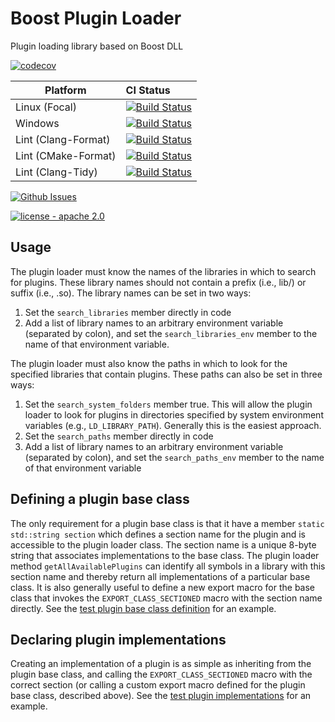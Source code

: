 # Boost Plugin Loader
Plugin loading library based on Boost DLL

[![codecov](https://codecov.io/gh/tesseract-robotics/boost_plugin_loader/branch/main/graph/badge.svg?token=rTx5ziwNlg)](https://codecov.io/gh/tesseract-robotics/boost_plugin_loader)

Platform             | CI Status
---------------------|:---------
Linux (Focal)        | [![Build Status](https://github.com/tesseract-robotics/boost_plugin_loader/actions/workflows/ubuntu_focal.yml/badge.svg)](https://github.com/tesseract-robotics/boost_plugin_loader/actions/workflows/ubuntu_focal.yml)
Windows              | [![Build Status](https://github.com/tesseract-robotics/boost_plugin_loader/actions/workflows/windows_2019.yml/badge.svg)](https://github.com/tesseract-robotics/boost_plugin_loader/actions/workflows/windows_2019.yml)
Lint  (Clang-Format) | [![Build Status](https://github.com/tesseract-robotics/boost_plugin_loader/actions/workflows/clang_format.yml/badge.svg)](https://github.com/tesseract-robotics/boost_plugin_loader/actions/workflows/clang_format.yml)
Lint  (CMake-Format) | [![Build Status](https://github.com/tesseract-robotics/boost_plugin_loader/actions/workflows/cmake_format.yml/badge.svg)](https://github.com/tesseract-robotics/boost_plugin_loader/actions/workflows/cmake_format.yml)
Lint  (Clang-Tidy)   | [![Build Status](https://github.com/tesseract-robotics/boost_plugin_loader/actions/workflows/ubuntu_focal.yml/badge.svg)](https://github.com/tesseract-robotics/boost_plugin_loader/actions/workflows/ubuntu_focal.yml)

[![Github Issues](https://img.shields.io/github/issues/tesseract-robotics/boost_plugin_loader.svg)](http://github.com/tesseract-robotics/boost_plugin_loader/issues)

[![license - apache 2.0](https://img.shields.io/:license-Apache%202.0-yellowgreen.svg)](https://opensource.org/licenses/Apache-2.0)

## Usage
The plugin loader must know the names of the libraries in which to search for plugins.
These library names should not contain a prefix (i.e., lib/) or suffix (i.e., .so).
The library names can be set in two ways:
1. Set the `search_libraries` member directly in code
1. Add a list of library names to an arbitrary environment variable (separated by colon), and set the `search_libraries_env` member to the name of that environment variable.

The plugin loader must also know the paths in which to look for the specified libraries that contain plugins.
These paths can also be set in three ways:
1. Set the `search_system_folders` member true. This will allow the plugin loader to look for plugins in directories specified by system environment variables (e.g., `LD_LIBRARY_PATH`).
Generally this is the easiest approach.
1. Set the `search_paths` member directly in code
1. Add a list of library names to an arbitrary environment variable (separated by colon), and set the `search_paths_env` member to the name of that environment variable

## Defining a plugin base class
The only requirement for a plugin base class is that it have a member `static std::string section` which defines a section name for the plugin and is accessible to the plugin loader class.
The section name is a unique 8-byte string that associates implementations to the base class.
The plugin loader method `getAllAvailablePlugins` can identify all symbols in a library with this section name and thereby return all implementations of a particular base class.
It is also generally useful to define a new export macro for the base class that invokes the `EXPORT_CLASS_SECTIONED` macro with the section name directly.
See the [test plugin base class definition](examples/plugin.h) for an example.

## Declaring plugin implementations
Creating an implementation of a plugin is as simple as inheriting from the plugin base class, and calling the `EXPORT_CLASS_SECTIONED` macro with the correct section
(or calling a custom export macro defined for the plugin base class, described above). See the [test plugin implementations](examples/plugin_impl.cpp) for an example.
